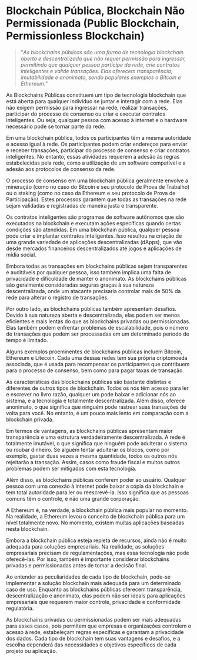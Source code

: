 # Blockchain Pública, Blockchain Não Permissionada (Public Blockchain, Permissionless Blockchain)

>"*As blockchains públicas são uma forma de tecnologia blockchain aberta e descentralizada que não requer permissão para ingressar, permitindo que qualquer pessoa participe da rede, crie contratos inteligentes e valide transações. Elas oferecem transparência, imutabilidade e anonimato, sendo populares exemplos o Bitcoin e Ethereum.*"

As Blockchains Públicas constituem um tipo de tecnologia blockchain que está aberta para qualquer indivíduo se juntar e interagir com a rede. Elas não exigem permissão para ingressar na rede, realizar transações, participar do processo de consenso ou criar e executar contratos inteligentes. Ou seja, qualquer pessoa com acesso à internet e o hardware necessário pode se tornar parte da rede.

Em uma blockchain pública, todos os participantes têm a mesma autoridade e acesso igual à rede. Os participantes podem criar endereços para enviar e receber transações, participar do processo de consenso e criar contratos inteligentes. No entanto, essas atividades requerem a adesão às regras estabelecidas pela rede, como a utilização de um software compatível e a adesão aos protocolos de consenso da rede.

O processo de consenso em uma blockchain pública geralmente envolve a mineração (como no caso do Bitcoin e seu protocolo de Prova de Trabalho) ou o staking (como no caso da Ethereum e seu protocolo de Prova de Participação). Estes processos garantem que todas as transações na rede sejam validadas e registradas de maneira justa e transparente.

Os contratos inteligentes são programas de software autônomos que são executados na blockchain e executam ações específicas quando certas condições são atendidas. Em uma blockchain pública, qualquer pessoa pode criar e implantar contratos inteligentes. Isso resultou na criação de uma grande variedade de aplicações descentralizadas (dApps), que vão desde mercados financeiros descentralizados até jogos e aplicações de mídia social.

Embora todas as transações em blockchains públicas sejam transparentes e auditáveis por qualquer pessoa, isso também implica uma falta de privacidade e dificuldade de manter o anonimato. As blockchains públicas são geralmente consideradas seguras graças à sua natureza descentralizada, onde um atacante precisaria controlar mais de 50% da rede para alterar o registro de transações.

Por outro lado, as blockchains públicas também apresentam desafios. Devido à sua natureza aberta e descentralizada, elas podem ser menos eficientes e mais lentas do que as blockchains privadas ou permissionadas. Elas também podem enfrentar problemas de escalabilidade, pois o número de transações que podem ser processadas em um determinado período de tempo é limitado.

Alguns exemplos proeminentes de blockchains públicas incluem Bitcoin, Ethereum e Litecoin. Cada uma dessas redes tem sua própria criptomoeda associada, que é usada para recompensar os participantes que contribuem para o processo de consenso, bem como para pagar taxas de transação.

As características das blockchains públicas são bastante distintas e diferentes de outros tipos de blockchain. Todos os nós têm acesso para ler e escrever no livro razão, qualquer um pode baixar e adicionar nós ao sistema, e a tecnologia é totalmente descentralizada. Além disso, oferece anonimato, o que significa que ninguém pode rastrear suas transações de volta para você. No entanto, é um pouco mais lento em comparação com a blockchain privada.

Em termos de vantagens, as blockchains públicas apresentam maior transparência e uma estrutura verdadeiramente descentralizada. A rede é totalmente imutável, o que significa que ninguém pode adulterar o sistema ou roubar dinheiro. Se alguém tentar adulterar os blocos, como por exemplo, gastar duas vezes a mesma quantidade, todos os outros nós rejeitarão a transação. Assim, casos como fraude fiscal e muitos outros problemas podem ser mitigados com esta tecnologia.

Além disso, as blockchains públicas conferem poder ao usuário. Qualquer pessoa com uma conexão à internet pode baixar a cópia da blockchain e tem total autoridade para ler ou reescrevê-la. Isso significa que as pessoas comuns têm o controle, e não uma grande corporação.

A Ethereum é, na verdade, a blockchain pública mais popular no momento. Na realidade, a Ethereum levou o conceito de blockchain pública para um nível totalmente novo. No momento, existem muitas aplicações baseadas nesta blockchain.

Embora a blockchain pública esteja repleta de recursos, ainda não é muito adequada para soluções empresariais. Na realidade, as soluções empresariais precisam de regulamentações, mas essa tecnologia não pode oferecê-las. Por isso, também é importante considerar blockchains privadas e permissionadas antes de tomar a decisão final. 

Ao entender as peculiaridades de cada tipo de blockchain, pode-se implementar a solução blockchain mais adequada para um determinado caso de uso. Enquanto as blockchains públicas oferecem transparência, descentralização e anonimato, elas podem não ser ideais para aplicações empresariais que requerem maior controle, privacidade e conformidade regulatória. 

As blockchains privadas ou permissionadas podem ser mais adequadas para esses casos, pois permitem que empresas e organizações controlem o acesso à rede, estabeleçam regras específicas e garantam a privacidade dos dados. Cada tipo de blockchain tem suas vantagens e desafios, e a escolha dependerá das necessidades e objetivos específicos de cada projeto ou aplicação.